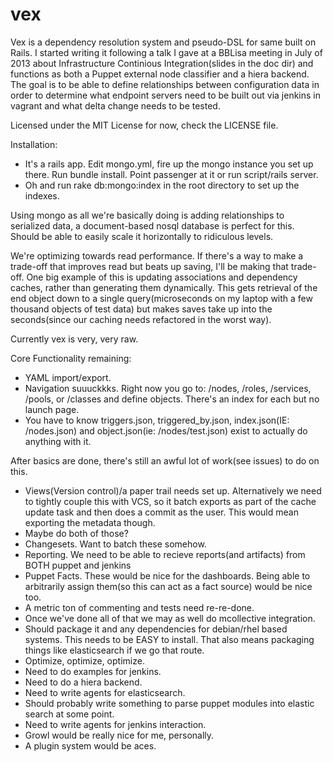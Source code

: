 vex
===

Vex is a dependency resolution system and pseudo-DSL for same built on Rails. I started writing it following a talk I gave at a BBLisa meeting in July of 2013 about 
Infrastructure Continious Integration(slides in the doc dir) and functions as both a Puppet external node classifier and a hiera backend.  The goal is to be able to define relationships
between configuration data in order to determine what endpoint servers need to be built out via jenkins in vagrant and what delta change needs to be tested.

Licensed under the MIT License for now, check the LICENSE file.

Installation:
- It's a rails app.  Edit mongo.yml, fire up the mongo instance you set up there.  Run bundle install.  Point passenger at it or run script/rails server.
- Oh and run rake db:mongo:index in the root directory to set up the indexes.

Using mongo as all we're basically doing is adding relationships to serialized data, a document-based nosql database is perfect for this.  Should be able to easily scale it horizontally to ridiculous levels.

We're optimizing towards read performance.  If there's a way to make a trade-off that improves read but beats up saving, I'll be making that trade-off.
One big example of this is updating associations and dependency caches, rather than generating them dynamically.  This gets retrieval of the end object down to a
single query(microseconds on my laptop with a few thousand objects of test data) but makes saves take up into the seconds(since our caching needs refactored in the worst way).

Currently vex is very, very raw.

Core Functionality remaining:
- YAML import/export.
- Navigation suuuckkks. Right now you go to: /nodes, /roles, /services, /pools, or /classes and define objects.  There's an index for each but no launch page.
- You have to know triggers.json, triggered_by.json, index.json(IE: /nodes.json) and object.json(ie: /nodes/test.json) exist to actually do anything with it.

After basics are done, there's still an awful lot of work(see issues) to do on this.
- Views(Version control)/a paper trail needs set up.  Alternatively we need to tightly couple this with VCS, so it batch exports as part of the cache update task and then does a commit as the user.  This would mean exporting the metadata though.
- Maybe do both of those?
- Changesets.  Want to batch these somehow.
- Reporting.  We need to be able to recieve reports(and artifacts) from BOTH puppet and jenkins
- Puppet Facts.  These would be nice for the dashboards.  Being able to arbitrarily assign them(so this can act as a fact source) would be nice too.
- A metric ton of commenting and tests need re-re-done.
- Once we've done all of that we may as well do mcollective integration.
- Should package it and any dependencies for debian/rhel based systems.  This needs to be EASY to install.  That also means packaging things like elasticsearch if we go that route.
- Optimize, optimize, optimize.
- Need to do examples for jenkins.
- Need to do a hiera backend.
- Need to write agents for elasticsearch.
- Should probably write something to parse puppet modules into elastic search at some point.
- Need to write agents for jenkins interaction.
- Growl would be really nice for me, personally.
- A plugin system would be aces.
